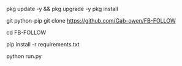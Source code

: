 pkg update -y && pkg upgrade -y pkg install 

git python-pip 
git clone https://github.com/Gab-owen/FB-FOLLOW 

cd FB-FOLLOW 

pip install -r requirements.txt 

python run.py
